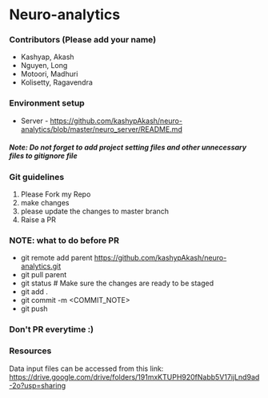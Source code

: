 # Neuro-analytics

### Contributors (Please add your name)
* Kashyap, Akash
* Nguyen, Long
* Motoori, Madhuri
* Kolisetty, Ragavendra

### Environment setup
* Server - https://github.com/kashypAkash/neuro-analytics/blob/master/neuro_server/README.md

##### Note: Do not forget to add project setting files and other unnecessary files to gitignore file                    

### Git guidelines
1. Please Fork my Repo
2. make changes 
3. please update the changes to master branch
4. Raise a PR

### NOTE: what to do before PR
 - git remote add parent https://github.com/kashypAkash/neuro-analytics.git
 - git pull parent
 - git status  # Make sure the changes are ready to be staged
 - git add .
 - git commit -m <COMMIT_NOTE>
 - git push
 
### Don't PR everytime :)

### Resources

Data input files can be accessed from this link: https://drive.google.com/drive/folders/191mxKTUPH920fNabb5V17ijLnd9ad-2o?usp=sharing
